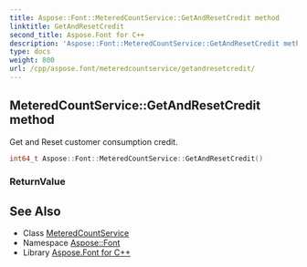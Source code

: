 ```yaml
---
title: Aspose::Font::MeteredCountService::GetAndResetCredit method
linktitle: GetAndResetCredit
second_title: Aspose.Font for C++
description: 'Aspose::Font::MeteredCountService::GetAndResetCredit method. Get and Reset customer consumption credit in C++.'
type: docs
weight: 800
url: /cpp/aspose.font/meteredcountservice/getandresetcredit/
---
```

## MeteredCountService::GetAndResetCredit method


Get and Reset customer consumption credit.

```cpp
int64_t Aspose::Font::MeteredCountService::GetAndResetCredit()
```


### ReturnValue



## See Also

* Class [MeteredCountService](../)
* Namespace [Aspose::Font](../../)
* Library [Aspose.Font for C++](../../../)
